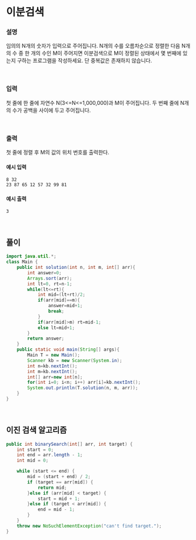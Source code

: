# 이분검색
### 설명
임의의 N개의 숫자가 입력으로 주어집니다. N개의 수를 오름차순으로 정렬한 다음 N개의 수 
중 한 개의 수인 M이 주어지면 이분검색으로 M이 정렬된 상태에서 몇 번째에 있는지 구하는 
프로그램을 작성하세요. 단 중복값은 존재하지 않습니다.

<br>

### 입력
첫 줄에 한 줄에 자연수 N(3<=N<=1,000,000)과 M이 주어집니다.
두 번째 줄에 N개의 수가 공백을 사이에 두고 주어집니다.

<br>

### 출력
첫 줄에 정렬 후 M의 값의 위치 번호를 출력한다.



#### 예시 입력
```
8 32
23 87 65 12 57 32 99 81
```


#### 예시 출력
```
3
```


<br>


## 풀이
```java
import java.util.*;
class Main {
	public int solution(int n, int m, int[] arr){
		int answer=0;
		Arrays.sort(arr);
		int lt=0, rt=n-1;
		while(lt<=rt){
			int mid=(lt+rt)/2;
			if(arr[mid]==m){
				answer=mid+1;
				break;
			}
			if(arr[mid]>m) rt=mid-1;
			else lt=mid+1;
		}
		return answer;
	}
	public static void main(String[] args){
		Main T = new Main();
		Scanner kb = new Scanner(System.in);
		int n=kb.nextInt();
		int m=kb.nextInt();
		int[] arr=new int[n];
		for(int i=0; i<n; i++) arr[i]=kb.nextInt();
		System.out.println(T.solution(n, m, arr));
	}
}

```
<br>

## 이진 검색 알고리즘
```java
public int binarySearch(int[] arr, int target) {
    int start = 0;
    int end = arr.length - 1;
    int mid = 0;

    while (start <= end) {
        mid = (start + end) / 2;
        if (target == arr[mid]) {
            return mid;
        }else if (arr[mid] < target) {
            start = mid + 1;
        }else if (target < arr[mid]) {
            end = mid - 1;
        }
    }
    throw new NoSuchElementException("can't find target.");
}
```


<br>

